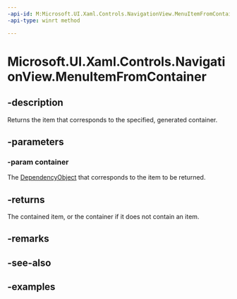 ```yaml
---
-api-id: M:Microsoft.UI.Xaml.Controls.NavigationView.MenuItemFromContainer(Windows.UI.Xaml.DependencyObject)
-api-type: winrt method

---
```

<!-- Method syntax.
public object NavigationView.MenuItemFromContainer(DependencyObject container)
-->

# Microsoft.UI.Xaml.Controls.NavigationView.MenuItemFromContainer


## -description

Returns the item that corresponds to the specified, generated container.


## -parameters


### -param container

The [DependencyObject](../windows.ui.xaml/dependencyobject.md) that corresponds to the item to be returned.


## -returns

The contained item, or the container if it does not contain an item.


## -remarks


## -see-also


## -examples


